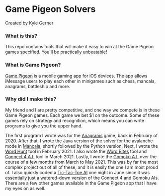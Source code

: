 # Game Pigeon Solvers  
Created by Kyle Gerner  
### What is this?  
This repo contains tools that will make it easy to win at the Game Pigeon games specified. You'll be practically unbeatable! 
### What is Game Pigeon?
[Game Pigeon](https://en.wikipedia.org/wiki/GamePigeon) is a mobile gaming app for iOS devices. The app allows iMessage users to play each other in minigames such as chess, mancala, anagrams, battleship and more.  

### Why did I make this?
My friend and I are pretty competitive, and one way we compete is in these Game Pigeon games. Each game we bet $1 on the outcome. Some of these games rely on strategy and recognition, which means you can write programs to give you the upper hand.  

The first program I wrote was for the [Anagrams](https://github.com/k-gerner/Game-Pigeon-Solvers/tree/master/Anagrams%20Tool) game, back in February of 2020. After that, I wrote the Java version of the solver for the avalanche mode in [Mancala](https://github.com/k-gerner/Game-Pigeon-Solvers/tree/master/Mancala%20Avalanche), shortly followed by the Python version. Next, I wrote the [Word Hunt](https://github.com/k-gerner/Game-Pigeon-Solvers/tree/master/Word%20Hunt%20Tool) tool in February 2021. I also wrote the [Word Bites](https://github.com/k-gerner/Game-Pigeon-Solvers/tree/master/Word%20Bites%20Tool) tool and [Connect 4 A.I.](https://github.com/k-gerner/Game-Pigeon-Solvers/tree/master/Connect%204%20AI) tool in March 2021. Lastly, I wrote the [Gomoku A.I.](https://github.com/k-gerner/Game-Pigeon-Solvers/tree/master/Gomoku%20AI) over the course of a few months from March to May 2021. This was by far the most complex project out of all of these, and it is easily the one I am most proud of. I also quickly coded a [Tic-Tac-Toe AI](https://github.com/k-gerner/Game-Pigeon-Solvers/tree/master/Tic%20Tac%20Toe%20AI) one night in June since it was essentially just a watered-down version of the Connect 4 and Gomoku AIs. There are a few other games available in the Game Pigeon app that I have my eyes on as well.